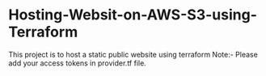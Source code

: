 # Hosting-Websit-on-AWS-S3-using-Terraform

This project is to host a static public website using terraform
Note:- Please add your access tokens in provider.tf file.
